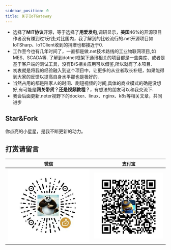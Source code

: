 ```yaml
---
sidebar_position: 0
title: 关于IoTGateway
---
```


* 选择了**MIT协议**开源，等于选择了**用爱发电**,调研显示，**美国**46%的开源项目作者没有赚到过1分钱;对比国内，我了解到的比较流行的.net开源项目如IoTSharp、IoTClient收到的捐赠也都接近于0.
* 工作至今也有几年时间了，一直都是做.net技术路线的工业物联网项目,如MES、SCADA等.
  了解到dotnet框架下通讯相关的项目都是一些类库、或者是基于客户端的测试工具，没有B/S相关应用可以借鉴,所以就有了本项目.
* 初衷就是将我的经验融入到这个项目中，让更多的从业者取长补短，如果能得到大家的反馈以提高自身水平那也是极好的.
* 当然占用的都是陪家人的时间、刷短视频的时间,具体的商业模式的确是没想好,有可能是**网关带货？**还是**视频教程？**，有想法的朋友可以和我交流下.
* 我会后面更新.neter视野下的docker、linux、nginx、k8s等相关文章，共同进步

## Star&Fork
你点亮的小星星，是我不断更新的动力。

## 打赏请留言
|   微信 |   支付宝  |
| ------ | ---- |
| ![微信公众号](./images/wx-pay.jpg) | ![qq](./images/ali-pay.png) |


